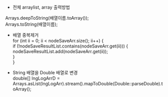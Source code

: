 ### 

* 전체 arraylist, array 출력방법

Arrays.deepToString(배열이름.toArray());  
Arrays.toString(배열이름);
   
  
* 배열 중복제거   
for (int ii = 0; ii < nodeSaveArr.size(); ii++) {  
    if (!nodeSaveResultList.contains(nodeSaveArr.get(ii))) {  
        nodeSaveResultList.add(nodeSaveArr.get(ii));  
    }  
}  
 
* String 배열을 Double 배열로 변경  
double[] lngLogArrD = Arrays.asList(lngLogArr).stream().mapToDouble(Double::parseDouble).toArray(); 
 
